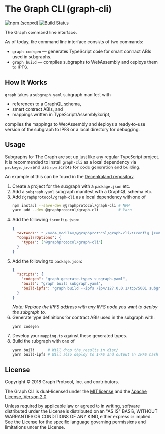 # The Graph CLI (graph-cli)

[![npm (scoped)](https://img.shields.io/npm/v/@graphprotocol/graph-cli.svg)](https://www.npmjs.com/package/@graphprotocol/graph-cli)
[![Build Status](https://travis-ci.org/graphprotocol/graph-cli.svg?branch=master)](https://travis-ci.org/graphprotocol/graph-cli)

The Graph command line interface.

As of today, the command line interface consists of two commands:

- `graph codegen` — generates TypeScript code for smart contract ABIs used in subgraphs.
- `graph build` — compiles subgraphs to WebAssembly and deploys them to IPFS.

## How It Works

`graph` takes a `subgraph.yaml` subgraph manifest with

- references to a GraphQL schema,
- smart contract ABIs, and
- mappings written in TypeScript/AssemblyScript,

compiles the mappings to WebAssembly and deploys a ready-to-use
version of the subgraph to IPFS or a local directory for debugging.

## Usage

Subgraphs for The Graph are set up just like any regular TypeScript
project. It is recommended to install `graph-cli` as a local dependency
via `package.json` and use `npm` scripts for code generation and
building.

An example of this can be found in the [Decentraland repository](https://github.com/graphprotocol/decentraland/).

1.  Create a project for the subgraph with a `package.json` etc.
2.  Add a `subgraph.yaml` subgraph manifest with a GraphQL schema etc.
3.  Add `@graphprotocol/graph-cli` as a local dependency with one of
    ```bash
    npm install --save-dev @graphprotocol/graph-cli # NPM
    yarn add --dev @graphprotocol/graph-cli         # Yarn
    ```
4.  Add the following `tsconfig.json`:
    ```json
    {
      "extends": "./node_modules/@graphprotocol/graph-cli/tsconfig.json",
      "compilerOptions": {
        "types": ["@graphprotocol/graph-cli"]
      }
    }
    ```
5.  Add the following to `package.json`:
    ```json
    {
      "scripts": {
        "codegen": "graph generate-types subgraph.yaml",
        "build": "graph build subgraph.yaml",
        "build-ipfs": "graph build --ipfs /ip4/127.0.0.1/tcp/5001 subgraph.yaml"
      }
    }
    ```
    _Note: Replace the IPFS address with any IPFS node you want to deploy the subgraph to._
6.  Generate type definitions for contract ABIs used in the subgraph
    with:
    ```bash
    yarn codegen
    ```
7.  Develop your `mapping.ts` against these generated types.
8.  Build the subgraph with one of
    ```sh
    yarn build      # Will drop the results in dist/
    yarn build-ipfs # Will also deploy to IPFS and output an IPFS hash
    ```

## License

Copyright &copy; 2018 Graph Protocol, Inc. and contributors.

The Graph CLI is dual-licensed under the [MIT license](LICENSE-MIT) and the
[Apache License, Version 2.0](LICENSE-APACHE).

Unless required by applicable law or agreed to in writing, software
distributed under the License is distributed on an "AS IS" BASIS,
WITHOUT WARRANTIES OR CONDITIONS OF ANY KIND, either express or implied.
See the License for the specific language governing permissions and
limitations under the License.
